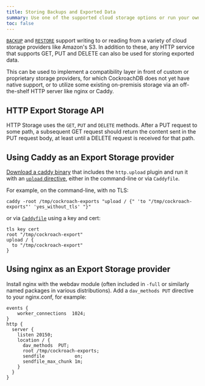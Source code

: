 ```yaml
---
title: Storing Backups and Exported Data
summary: Use one of the supported cloud storage options or run your own.
toc: false
---
```


[`BACKUP`](backup.html) and [`RESTORE`](restore.html) support writing to or reading from a variety of cloud storage providers like Amazon's S3. In addition to these, any HTTP service that supports GET, PUT and DELETE can also be used for storing exported data.

This can be used to implement a compatibility layer in front of custom or proprietary storage providers, for which CockroachDB does not yet have native support, or to utilize some existing on-premisis storage via an off-the-shelf HTTP server like nginx or Caddy.

<div id="toc"></div>

## HTTP Export Storage API

HTTP Storage uses the `GET`, `PUT` and `DELETE` methods. After a PUT request to some path, a subsequent GET request should return the content sent in the PUT request body, at least until a DELETE request is received for that path.

## Using Caddy as an Export Storage provider

[Download a caddy binary](https://caddyserver.com/download) that includes the `http.upload` plugin and run it with an [`upload` directive](https://caddyserver.com/docs/http.upload), either in the command-line or via `Caddyfile`.

For example, on the command-line, with no TLS:
  ```
  caddy -root /tmp/cockroach-exports "upload / {" 'to "/tmp/cockroach-exports"' 'yes_without_tls' "}"
  ```
  or via [`Caddyfile`](https://caddyserver.com/tutorial/caddyfile) using a key and cert:
  ```
  tls key cert
  root "/tmp/cockroach-export"
  upload / {
    to "/tmp/cockroach-export"
  }
```

## Using nginx as an Export Storage provider

Install nginx with the webdav module (often included in `-full` or similarly named packages in various distributions). Add a `dav_methods PUT` directive to your nginx.conf, for example:
```
events {
    worker_connections  1024;
}
http {
  server {
    listen 20150;
    location / {
      dav_methods  PUT;
      root /tmp/cockroach-exports;
      sendfile           on;
      sendfile_max_chunk 1m;
    }
  }
}
```